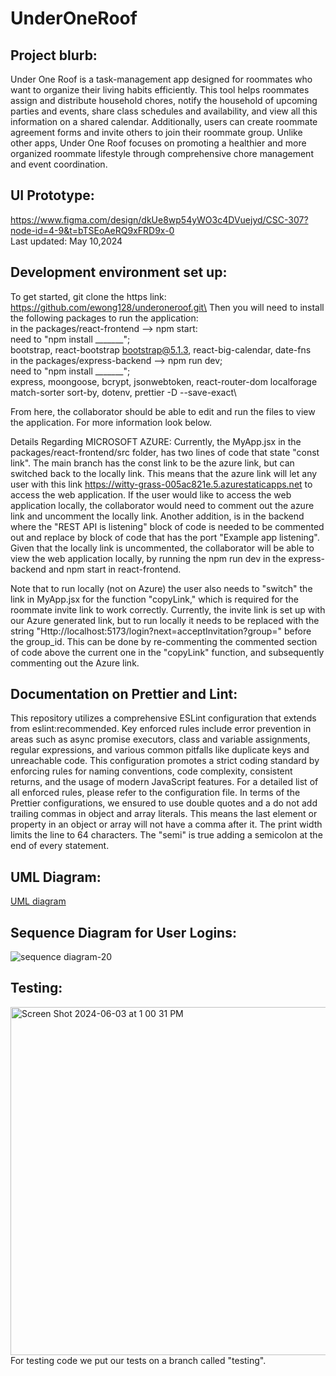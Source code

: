 # UnderOneRoof

## Project blurb:
Under One Roof is a task-management app designed for roommates who want to organize their living habits efficiently. This tool helps roommates assign and distribute household chores, notify the household of upcoming parties and events, share class schedules and availability, and view all this information on a shared calendar. Additionally, users can create roommate agreement forms and invite others to join their roommate group. Unlike other apps, Under One Roof focuses on promoting a healthier and more organized roommate lifestyle through comprehensive chore management and event coordination.

## UI Prototype:
https://www.figma.com/design/dkUe8wp54yWO3c4DVuejyd/CSC-307?node-id=4-9&t=bTSEoAeRQ9xFRD9x-0 \
Last updated: May 10,2024

## Development environment set up:
To get started, git clone the https link: https://github.com/ewong128/underoneroof.git\
Then you will need to install the following packages to run the application:\
in the packages/react-frontend --> npm start:\
  need to "npm install _______";\
      bootstrap, react-bootstrap bootstrap@5.1.3, react-big-calendar, date-fns\
in the packages/express-backend --> npm run dev;\
  need to "npm install _______";\
      express, moongoose, bcrypt, jsonwebtoken, react-router-dom localforage match-sorter sort-by, dotenv, prettier -D --save-exact\

From here, the collaborator should be able to edit and run the files to view the application. For more information look below.

Details Regarding MICROSOFT AZURE:
Currently, the MyApp.jsx in the packages/react-frontend/src folder, has two lines of code that state "const link". The main branch has the const link to be the azure link, but can switched back to the locally link. This means that the azure link will let any user with this link https://witty-grass-005ac821e.5.azurestaticapps.net to access the web application. If the user would like to access the web application locally, the collaborator would need to comment out the azure link and uncomment the locally link. Another addition, is in the backend where the "REST API is listening" block of code is needed to be commented out and replace by block of code that has the port "Example app listening". Given that the locally link is uncommented, the collaborator will be able to view the web application locally, by running the npm run dev in the express-backend and npm start in react-frontend.

Note that to run locally (not on Azure) the user also needs to "switch" the link in MyApp.jsx for the function "copyLink," which is required for the roommate invite link to work correctly. Currently, the invite link is set up with our Azure generated link, but to run locally it needs to be replaced with the string "Http://localhost:5173/login?next=acceptInvitation?group=" before the group_id. This can be done by re-commenting the commented section of code above the current one in the "copyLink" function, and subsequently commenting out the Azure link.

## Documentation on Prettier and Lint:
This repository utilizes a comprehensive ESLint configuration that extends from eslint:recommended. 
Key enforced rules include error prevention in areas such as async promise executors, class and variable assignments, regular expressions, and various common pitfalls like duplicate keys and unreachable code. This configuration promotes a strict coding standard by enforcing rules for naming conventions, code complexity, consistent returns, and the usage of modern JavaScript features. For a detailed list of all enforced rules, please refer to the configuration file. In terms of the Prettier configurations, we ensured to use double quotes and a do not add trailing commas in object and array literals. This means the last element or property in an object or array will not have a comma after it. The print width limits the line to 64 characters. The "semi" is true adding a semicolon at the end of every statement. 

## UML Diagram:
[UML diagram](docs/UML_Class_Diagram.md)

## Sequence Diagram for User Logins:
![sequence diagram-20](https://github.com/ewong128/underoneroof/assets/102551601/81245196-f17f-4396-bd25-a8b144d8816c)

## Testing:
<img width="557" alt="Screen Shot 2024-06-03 at 1 00 31 PM" src="https://github.com/ewong128/underoneroof/assets/118489163/3f8dd97a-b340-49b1-be10-5e5de5d6f4e2">
For testing code we put our tests on a branch called "testing". 
